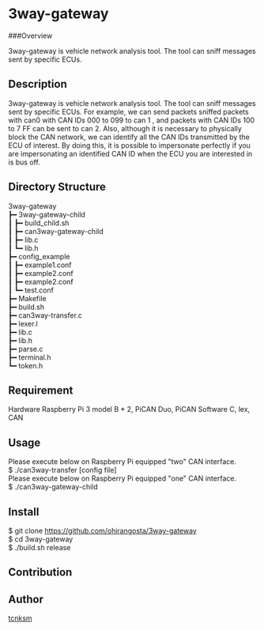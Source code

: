 3way-gateway
====

###Overview

3way-gateway is vehicle network analysis tool. The tool can sniff messages sent by specific ECUs.

## Description

3way-gateway is vehicle network analysis tool. The tool can sniff messages sent by specific ECUs. For example, we can send packets sniffed packets with can0 with CAN IDs 000 to 099 to can 1 , and packets with CAN IDs 100 to 7 FF can be sent to can 2. Also, although it is necessary to physically block the CAN network, we can identify all the CAN IDs transmitted by the ECU of interest. By doing this, it is possible to impersonate perfectly if you are impersonating an identified CAN ID when the ECU you are interested in is bus off.

## Directory Structure

3way-gateway  
┣━ 3way-gateway-child  
┃	┣━ build_child.sh  
┃	┣━ can3way-gateway-child  
┃	┣━ lib.c  
┃	┗━ lib.h  
┣━ config_example  
┃	┣━ example1.conf  
┃	┣━ example2.conf  
┃	┣━ example2.conf  
┃	┗━ test.conf  
┣━ Makefile  
┣━ build.sh  
┣━ can3way-transfer.c  
┣━ lexer.l  
┣━ lib.c  
┣━ lib.h  
┣━ parse.c  
┣━ terminal.h  
┗━ token.h  

## Requirement

Hardware
	Raspberry Pi 3 model B * 2, PiCAN Duo, PiCAN
Software
	C, lex, CAN

## Usage

Please execute below on Raspberry Pi equipped "two" CAN interface.  
$ ./can3way-transfer [config file]  
Please execute below on Raspberry Pi equipped "one" CAN interface.  
$ ./can3way-gateway-child  

## Install

$ git clone https://github.com/ohirangosta/3way-gateway  
$ cd 3way-gateway  
$ ./build.sh release  

## Contribution

## Author

[tcnksm](https://github.com/ohirangosta)

